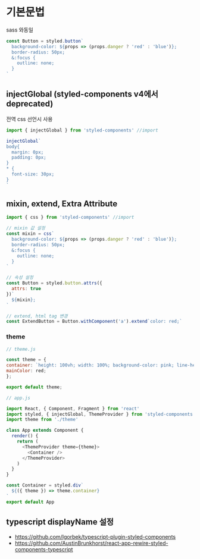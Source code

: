 # 기본문법

sass 와동일

```javascript
const Button = styled.button`
  background-color: ${props => (props.danger ? 'red' : 'blue')};
  border-radius: 50px;
  &:focus {
    outline: none;
  }
`
```

## injectGlobal (styled-components v4에서 deprecated)

전역 css 선언시 사용

```javascript
import { injectGlobal } from 'styled-components' //import

injectGlobal`
body{
  margin: 0px;
  padding: 0px;
}
* {
  font-size: 30px;
}
`
```

## mixin, extend, Extra Attribute

```javascript
import { css } from 'styled-components' //import

// mixin 값 설정
const mixin = css`
  background-color: ${props => (props.danger ? 'red' : 'blue')};
  border-radius: 50px;
  &:focus {
    outline: none;
  }
`

// 속성 설정
const Button = styled.button.attrs({
  attrs: true
})`
  ${mixin};
`

// extend, html tag 변경
const ExtendButton = Button.withComponent('a').extend`color: red;`
```

### theme

```javascript
// theme.js

const theme = {
container: `height: 100vh; width: 100%; background-color: pink; line-height: 10px;`;
mainColor: red;
};

export default theme;
```

```javascript
// app.js

import React, { Component, Fragment } from 'react'
import styled, { injectGlobal, ThemeProvider } from 'styled-components'
import theme from './theme'

class App extends Component {
  render() {
    return (
      <ThemeProvider theme={theme}>
        <Container />
      </ThemeProvider>
    )
  }
}

const Container = styled.div`
  ${({ theme }) => theme.container}
`
export default App
```

## typescript displayName 설정

- https://github.com/Igorbek/typescript-plugin-styled-components
- https://github.com/AustinBrunkhorst/react-app-rewire-styled-components-typescript
